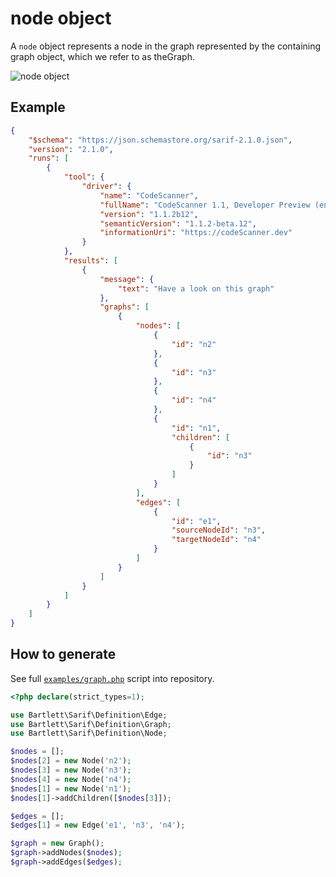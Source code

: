 <!-- markdownlint-disable MD013 -->
# node object

A `node` object represents a node in the graph represented by the containing graph object, which we refer to as theGraph.

![node object](../assets/images/reference-node.graphviz.svg)

## Example

```json
{
    "$schema": "https://json.schemastore.org/sarif-2.1.0.json",
    "version": "2.1.0",
    "runs": [
        {
            "tool": {
                "driver": {
                    "name": "CodeScanner",
                    "fullName": "CodeScanner 1.1, Developer Preview (en-US)",
                    "version": "1.1.2b12",
                    "semanticVersion": "1.1.2-beta.12",
                    "informationUri": "https://codeScanner.dev"
                }
            },
            "results": [
                {
                    "message": {
                        "text": "Have a look on this graph"
                    },
                    "graphs": [
                        {
                            "nodes": [
                                {
                                    "id": "n2"
                                },
                                {
                                    "id": "n3"
                                },
                                {
                                    "id": "n4"
                                },
                                {
                                    "id": "n1",
                                    "children": [
                                        {
                                            "id": "n3"
                                        }
                                    ]
                                }
                            ],
                            "edges": [
                                {
                                    "id": "e1",
                                    "sourceNodeId": "n3",
                                    "targetNodeId": "n4"
                                }
                            ]
                        }
                    ]
                }
            ]
        }
    ]
}
```

## How to generate

See full [`examples/graph.php`][example-script] script into repository.

[example-script]: https://github.com/llaville/sarif-php-sdk/blob/master/examples/graph.php

```php
<?php declare(strict_types=1);

use Bartlett\Sarif\Definition\Edge;
use Bartlett\Sarif\Definition\Graph;
use Bartlett\Sarif\Definition\Node;

$nodes = [];
$nodes[2] = new Node('n2');
$nodes[3] = new Node('n3');
$nodes[4] = new Node('n4');
$nodes[1] = new Node('n1');
$nodes[1]->addChildren([$nodes[3]]);

$edges = [];
$edges[1] = new Edge('e1', 'n3', 'n4');

$graph = new Graph();
$graph->addNodes($nodes);
$graph->addEdges($edges);

```
